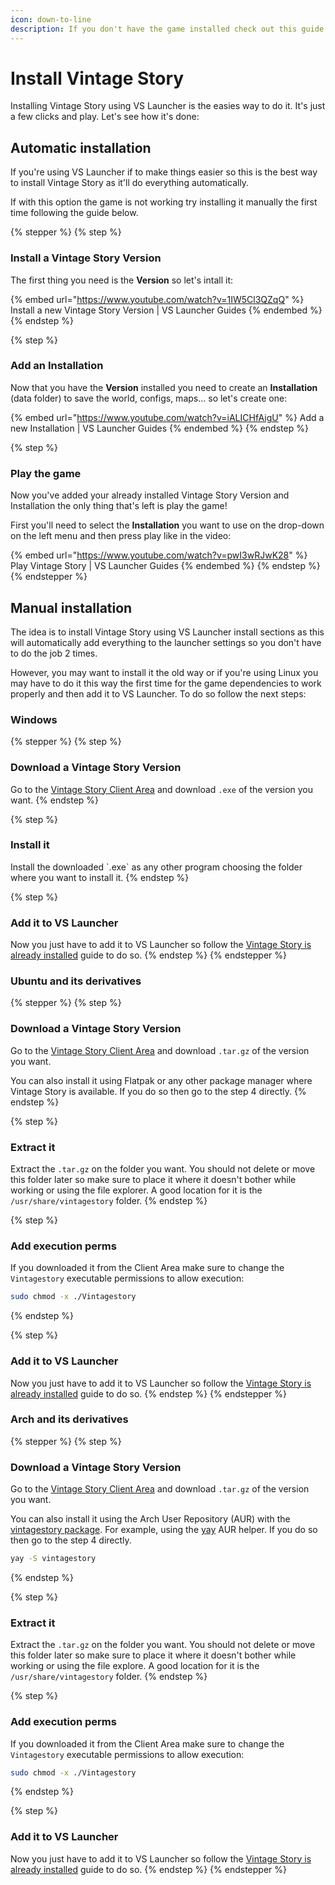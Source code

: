 ```yaml
---
icon: down-to-line
description: If you don't have the game installed check out this guide.
---
```


# Install Vintage Story

Installing Vintage Story using VS Launcher is the easies way to do it. It's just a few clicks and play. Let's see how it's done:

## Automatic installation

If you're using VS Launcher if to make things easier so this is the best way to install Vintage Story as it'll do everything automatically.

If with this option the game is not working try installing it manually the first time following the guide below.

{% stepper %}
{% step %}
### Install a Vintage Story Version

The first thing you need is the **Version** so let's intall it:

{% embed url="https://www.youtube.com/watch?v=1IW5Cl3QZqQ" %}
Install a new Vintage Story Version | VS Launcher Guides
{% endembed %}
{% endstep %}

{% step %}
### Add an Installation

Now that you have the **Version** installed you need to create an **Installation** (data folder) to save the world, configs, maps... so let's create one:

{% embed url="https://www.youtube.com/watch?v=iALICHfAigU" %}
Add a new Installation | VS Launcher Guides
{% endembed %}
{% endstep %}

{% step %}
### Play the game

Now you've added your already installed Vintage Story Version and Installation the only thing that's left is play the game!

First you'll need to select the **Installation** you want to use on the drop-down on the left menu and then press play like in the video:

{% embed url="https://www.youtube.com/watch?v=pwI3wRJwK28" %}
Play Vintage Story | VS Launcher Guides
{% endembed %}
{% endstep %}
{% endstepper %}

## Manual installation

The idea is to install Vintage Story using VS Launcher install sections as this will automatically add everything to the launcher settings so you don't have to do the job 2 times.

However, you may want to install it the old way or if you're using Linux you may have to do it this way the first time for the game dependencies to work properly and then add it to VS Launcher. To do so follow the next steps:

### Windows

{% stepper %}
{% step %}
### Download a Vintage Story Version

Go to the [Vintage Story Client Area](https://account.vintagestory.at/) and download `.exe` of the version you want.
{% endstep %}

{% step %}
### Install it

Install the downloaded \`.exe\` as any other program choosing the folder where you want to install it.
{% endstep %}

{% step %}
### Add it to VS Launcher

Now you just have to add it to VS Launcher so follow the [Vintage Story is already installed](vintage-story-is-already-installed.md) guide to do so.
{% endstep %}
{% endstepper %}

### Ubuntu and its derivatives

{% stepper %}
{% step %}
### Download a Vintage Story Version

Go to the [Vintage Story Client Area](https://account.vintagestory.at/) and download `.tar.gz` of the version you want.

You can also install it using Flatpak or any other package manager where Vintage Story is available. If you do so then go to the step 4 directly.
{% endstep %}

{% step %}
### Extract it

Extract the `.tar.gz` on the folder you want. You should not delete or move this folder later so make sure to place it where it doesn't bother while working or using the file explorer. A good location for it is the `/usr/share/vintagestory` folder.
{% endstep %}

{% step %}
### Add execution perms

If you downloaded it from the Client Area make sure to change the `Vintagestory` executable permissions to allow execution:

```sh
sudo chmod -x ./Vintagestory
```
{% endstep %}

{% step %}
### Add it to VS Launcher

Now you just have to add it to VS Launcher so follow the [Vintage Story is already installed](vintage-story-is-already-installed.md) guide to do so.
{% endstep %}
{% endstepper %}

### Arch and its derivatives

{% stepper %}
{% step %}
### Download a Vintage Story Version

Go to the [Vintage Story Client Area](https://account.vintagestory.at/) and download `.tar.gz` of the version you want.

You can also install it using the Arch User Repository (AUR) with the [vintagestory package](https://aur.archlinux.org/packages/vintagestory). For example, using the [yay](https://aur.archlinux.org/packages/yay) AUR helper. If you do so then go to the step 4 directly.

```sh
yay -S vintagestory
```
{% endstep %}

{% step %}
### Extract it

Extract the `.tar.gz` on the folder you want. You should not delete or move this folder later so make sure to place it where it doesn't bother while working or using the file explore. A good location for it is the `/usr/share/vintagestory` folder.
{% endstep %}

{% step %}
### Add execution perms

If you downloaded it from the Client Area make sure to change the `Vintagestory` executable permissions to allow execution:

```sh
sudo chmod -x ./Vintagestory
```
{% endstep %}

{% step %}
### Add it to VS Launcher

Now you just have to add it to VS Launcher so follow the [Vintage Story is already installed](vintage-story-is-already-installed.md) guide to do so.
{% endstep %}
{% endstepper %}
